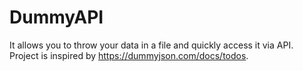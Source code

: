 # DummyAPI
It allows you to throw your data in a file and quickly access it via API. Project is inspired by https://dummyjson.com/docs/todos.
